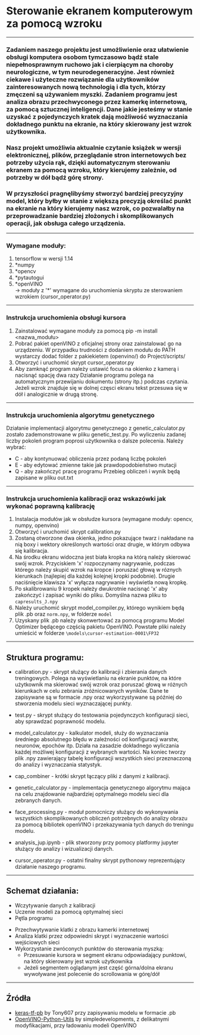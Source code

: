 # Sterowanie ekranem komputerowym za pomocą wzroku
***
### Zadaniem naszego projektu jest umożliwienie oraz ułatwienie obsługi komputera osobom tymczasowo bądź stale niepełnosprawnym ruchowo jak i cierpiącym na choroby neurologiczne, w tym neurodegeneracyjne. Jest również ciekawe i użyteczne rozwiązanie dla użytkowników zainteresowanych nową technologią i dla tych, którzy zmęczeni są używaniem myszki. Zadaniem programu  jest analiza obrazu przechwyconego przez kamerkę internetową, za pomocą sztucznej inteligencji. Dane jakie jesteśmy w stanie uzyskać z pojedynczych kratek dają możliwość wyznaczania dokładnego punktu na ekranie, na który skierowany jest wzrok użytkownika. 
### Nasz projekt umożliwia aktualnie czytanie książek w wersji elektronicznej, plików, przeglądanie stron internetowych bez potrzeby użycia rąk, dzięki automatycznym sterowaniu ekranem za pomocą wzroku, który kierujemy zależnie, od potrzeby w dół bądź górę strony.
### W przyszłości pragnęlibyśmy stworzyć bardziej precyzyjny model, który byłby w stanie z większą precyzją określać punkt na ekranie na który kierujemy nasz wzrok, co pozwalałby na przeprowadzanie bardziej złożonych i skomplikowanych operacji, jak obsługa całego urządzenia. 
---
### Wymagane moduły:
1. tensorflow w wersji 1.14
2. *numpy
3. *opencv
4. *pytautogui
5. \*openVINO  
-> moduły z '\*' wymagane do uruchomienia skryptu ze sterowaniem wzrokiem (cursor_operator.py)
---
### Instrukcja uruchomienia obsługi kursora
1. Zainstalować wymagane moduły za pomocą pip -m install <nazwa_modułu>
2. Pobrać pakiet openVINO z oficjalnej strony oraz zainstalować go na urządzeniu. W przypadku trudności z dodaniem modułu do PATH wystarczy dodać folder z pakiekietem (openvino/) do Project/scripts/
3. Otworzyć i uruchomić skrypt cursor_operator.py
4. Aby zamknąć program należy ustawić focus na okienko z kamerą i nacisnąć spację dwa razy
Działanie programu polega na automatycznym przewijaniu dokumentu (strony itp.) podczas czytania. Jeżeli wzrok znajduje się w dolnej częsci ekranu tekst przesuwa się w dół i analogicznie w drugą stronę.
---
### Instrukcja uruchomienia algorytmu genetycznego
Działanie implementacji algorytmu genetycznego z genetic_calculator.py zostało zademonstrowane w pliku genetic_test.py.
Po wyliczeniu zadanej liczby pokoleń program poprosi użytkownika o dalsze polecenia. Należy wybrać:
* C - aby kontynuować obliczenia przez podaną liczbę pokoleń
* E - aby edytować zmienne takie jak prawdopodobieństwo mutacji
* Q - aby zakończyć pracę programu
Przebieg obliczeń i wynik będą zapisane w pliku out.txt
---
### Instrukcja uruchomienia kalibracji oraz wskazówki jak wykonać poprawną kalibrację
1. Instalacja modułów jak w obsłudze kursora (wymagane moduły: opencv, numpy, openvino)
2. Otworzyć i uruchomić skrypt calibration.py
3. Zostaną otworzone dwa okienka, jedno pokazujące twarz i nakładane na nią boxy i wektory określonych wartości oraz drugie, w którym odbywa się kalibracja.
4. Na środku ekranu widoczna jest biała kropka na którą należy skierować swój wzrok. Przyciskiem 'x' rozpoczynamy nagrywanie, podczas którego należy skupić wzrok na kropce i poruszać głową w róznych kierunkach (najlepiej dla każdej kolejnej kropki podobnie). Drugie naciśnięcie klawisza 'x' wyłącza nagrywanie i wyświetla nową kropkę.
5. Po skalibrowaniu 9 kropek należy dwukrotnie nacisnąć 'x' aby zakończyć i zapisać wyniki do pliku. Domyślna nazwa pliku to `capresults_J.npy`
6. Należy uruchomić skrypt model_compiler.py, którego wynikiem będą plik .pb oraz `norm.npy`, w folderze `model`
7. Uzyskany plik .pb należy skonwertować za pomocą programu Model Optimizer będącego częścią pakietu OpenVINO. Powstałe pliki należy umieścić w folderze `\models\cursor-estimation-0001\FP32`
---
## Struktura programu: 
* calibration.py - skrypt służący do kalibracji i zbierania danych treningowych. Polega na wyświetlaniu na ekranie punktów, na które użytkownik ma skierować swój wzrok oraz poruszać głową w różnych kierunkach w celu zebrania zróżnicowanych wyników. Dane te zapisywane są w formacie .npy oraz wykorzystywane są później do stworzenia modelu sieci wyznaczającej punkty.

* test.py - skrypt służący do testowania pojedynczych konfiguracji sieci, aby sprawdzać poprawność modelu.

* model_calculator.py - kalkulator modeli, służy do wyznaczania średniego absolutnego błędu w zależności od konfiguracji warstw, neuronów, epochów itp. Działa na zasadzie dokładnego wyliczania każdej możliwej konfiguracji z wybranych wartości. Na koniec tworzy plik .npy zawierający tabelę konfiguracji wszystkich sieci przeznaczoną do analizy i wyznaczania statystyk.

* cap_combiner - krótki skrypt łączący pliki z danymi z kalibracji. 

* genetic_calculator.py - implementacja genetycznego algorytmu mająca na celu znajdowanie najbardziej optymalnego modelu sieci dla zebranych danych.

* face_processing.py - moduł pomocniczy służący do wykonywania wszystkich skomplikowanych obliczeń potrzebnych do analizy obrazu za pomocą bibliotek openVINO i przekazywania tych danych do treningu modelu.

* analysis_jup.ipynb - plik stworzony przy pomocy platformy jupyter służący do analizy i wizualizacji danych.

* cursor_operator.py  - ostatni finalny skrypt pythonowy reprezentujący działanie naszego programu.  
***
## Schemat działania:  
  - Wczytywanie danych z kalibracji
  - Uczenie modeli za pomocą optymalnej sieci
  - Pętla programu
   + Przechwytywanie klatki z obrazu kamerki internetowej
   + Analiza klatki przez odpowiedni skrypt i wyznaczenie wartości wejściowych sieci
   + Wykorzystanie zwróconych punktów do sterowania myszką: 
     - Przesuwanie kursora w segment ekranu odpowiadający punktowi, na który skierowany jest wzrok użytkownika
     - Jeżeli segmentem oglądanym jest część górna/dolna ekranu wywoływane jest polecenie do scrollowania w górę/dół
---
## Źródła
* [keras-tf-pb](https://github.com/Tony607/keras-tf-pb) by Tony607 przy zapisywaniu modelu w formacie .pb
* [OpenVINO-Python-Utils](https://github.com/simpledevelopments/OpenVINO-Python-Utils) by simpledevelopments, z delikatnymi modyfikacjami, przy ładowaniu modeli OpenVINO
